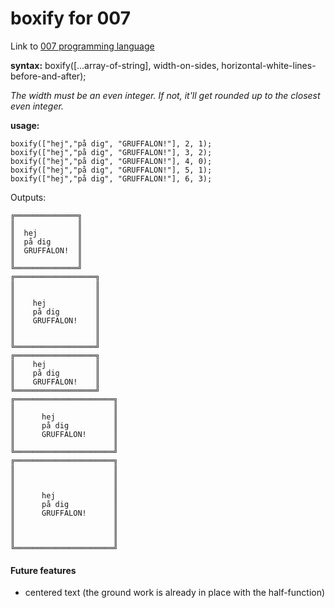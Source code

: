 # boxify for 007

Link to [007 programming language](https://github.com/masak/007)

**syntax:**
boxify([...array-of-string], width-on-sides, horizontal-white-lines-before-and-after);

*The width must be an even integer. If not, it'll get rounded up to the closest even integer.*

**usage:**

```
boxify(["hej","på dig", "GRUFFALON!"], 2, 1);
boxify(["hej","på dig", "GRUFFALON!"], 3, 2);
boxify(["hej","på dig", "GRUFFALON!"], 4, 0);
boxify(["hej","på dig", "GRUFFALON!"], 5, 1);
boxify(["hej","på dig", "GRUFFALON!"], 6, 3);
```

Outputs:
```
╔══════════════╗
║              ║
║  hej         ║
║  på dig      ║
║  GRUFFALON!  ║
║              ║
╚══════════════╝
╔══════════════════╗
║                  ║
║                  ║
║    hej           ║
║    på dig        ║
║    GRUFFALON!    ║
║                  ║
║                  ║
╚══════════════════╝
╔══════════════════╗
║    hej           ║
║    på dig        ║
║    GRUFFALON!    ║
╚══════════════════╝
╔══════════════════════╗
║                      ║
║      hej             ║
║      på dig          ║
║      GRUFFALON!      ║
║                      ║
╚══════════════════════╝
╔══════════════════════╗
║                      ║
║                      ║
║                      ║
║      hej             ║
║      på dig          ║
║      GRUFFALON!      ║
║                      ║
║                      ║
║                      ║
╚══════════════════════╝
```

#### Future features

- centered text (the ground work is already in place with the half-function)
